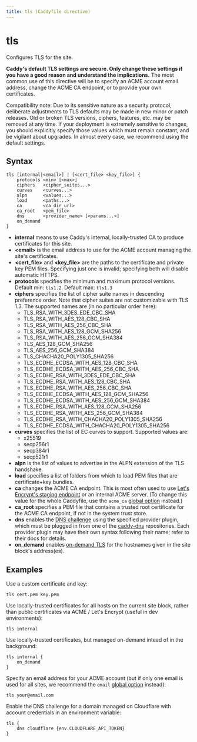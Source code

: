 ```yaml
---
title: tls (Caddyfile directive)
---
```


# tls

Configures TLS for the site.

**Caddy's default TLS settings are secure. Only change these settings if you have a good reason and understand the implications.** The most common use of this directive will be to specify an ACME account email address, change the ACME CA endpoint, or to provide your own certificates.

Compatibility note: Due to its sensitive nature as a security protocol, deliberate adjustments to TLS defaults may be made in new minor or patch releases. Old or broken TLS versions, ciphers, features, etc. may be removed at any time. If your deployment is extremely sensitive to changes, you should explicitly specify those values which must remain constant, and be vigilant about upgrades. In almost every case, we recommend using the default settings.


## Syntax

```caddy-d
tls [internal|<email>] | [<cert_file> <key_file>] {
	protocols <min> [<max>]
	ciphers   <cipher_suites...>
	curves    <curves...>
	alpn      <values...>
	load      <paths...>
	ca        <ca_dir_url>
	ca_root   <pem_file>
	dns       <provider_name> [<params...>]
	on_demand
}
```

- **internal** means to use Caddy's internal, locally-trusted CA to produce certificates for this site.
- **&lt;email&gt;** is the email address to use for the ACME account managing the site's certificates.
- **&lt;cert_file&gt;** and **&lt;key_file&gt;** are the paths to the certificate and private key PEM files. Specifying just one is invalid; specifying both will disable automatic HTTPS.
- **protocols** specifies the minimum and maximum protocol versions. Default min: `tls1.2`. Default max: `tls1.3`
- **ciphers** specifies the list of cipher suite names in descending preference order. Note that cipher suites are not customizable with TLS 1.3. The supported names are (in no particular order here):
	- TLS_RSA_WITH_3DES_EDE_CBC_SHA
	- TLS_RSA_WITH_AES_128_CBC_SHA
	- TLS_RSA_WITH_AES_256_CBC_SHA
	- TLS_RSA_WITH_AES_128_GCM_SHA256
	- TLS_RSA_WITH_AES_256_GCM_SHA384
	- TLS_AES_128_GCM_SHA256
	- TLS_AES_256_GCM_SHA384
	- TLS_CHACHA20_POLY1305_SHA256
	- TLS_ECDHE_ECDSA_WITH_AES_128_CBC_SHA
	- TLS_ECDHE_ECDSA_WITH_AES_256_CBC_SHA
	- TLS_ECDHE_RSA_WITH_3DES_EDE_CBC_SHA
	- TLS_ECDHE_RSA_WITH_AES_128_CBC_SHA
	- TLS_ECDHE_RSA_WITH_AES_256_CBC_SHA
	- TLS_ECDHE_ECDSA_WITH_AES_128_GCM_SHA256
	- TLS_ECDHE_ECDSA_WITH_AES_256_GCM_SHA384
	- TLS_ECDHE_RSA_WITH_AES_128_GCM_SHA256
	- TLS_ECDHE_RSA_WITH_AES_256_GCM_SHA384
	- TLS_ECDHE_RSA_WITH_CHACHA20_POLY1305_SHA256
	- TLS_ECDHE_ECDSA_WITH_CHACHA20_POLY1305_SHA256
- **curves** specifies the list of EC curves to support. Supported values are:
	- x25519
	- secp256r1
	- secp384r1
	- secp521r1
- **alpn** is the list of values to advertise in the ALPN extension of the TLS handshake.
- **load** specifies a list of folders from which to load PEM files that are certificate+key bundles.
- **ca** changes the ACME CA endpoint. This is most often used to use [Let's Encrypt's staging endpoint](https://letsencrypt.org/docs/staging-environment/) or an internal ACME server. (To change this value for the whole Caddyfile, use the `acme_ca` [global option](/docs/caddyfile/options) instead.)
- **ca_root** specifies a PEM file that contains a trusted root certificate for the ACME CA endpoint, if not in the system trust store.
- **dns** enables the [DNS challenge](/docs/automatic-https#dns-challenge) using the specified provider plugin, which must be plugged in from one of the [caddy-dns](https://github.com/caddy-dns) repositories. Each provider plugin may have their own syntax following their name; refer to their docs for details.
- **on_demand** enables [on-demand TLS](/docs/automatic-https#on-demand-tls) for the hostnames given in the site block's address(es).



## Examples

Use a custom certificate and key:

```caddy-d
tls cert.pem key.pem
```

Use locally-trusted certificates for all hosts on the current site block, rather than public certificates via ACME / Let's Encrypt (useful in dev environments):

```caddy-d
tls internal
```

Use locally-trusted certificates, but managed on-demand intead of in the background:

```caddy-d
tls internal {
	on_demand
}
```

Specify an email address for your ACME account (but if only one email is used for all sites, we recommend the `email` [global option](/docs/caddyfile/options) instead):

```caddy-d
tls your@email.com
```

Enable the DNS challenge for a domain managed on Cloudflare with account credentials in an environment variable:

```caddy-d
tls {
	dns cloudflare {env.CLOUDFLARE_API_TOKEN}
}
```
